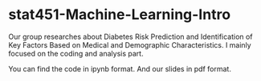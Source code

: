 # stat451-Machine-Learning-Intro
Our group researches about Diabetes Risk Prediction and Identification of Key Factors Based on Medical and Demographic Characteristics. I mainly focused on the coding and analysis part.

You can find the code in ipynb format. And our slides in pdf format.


